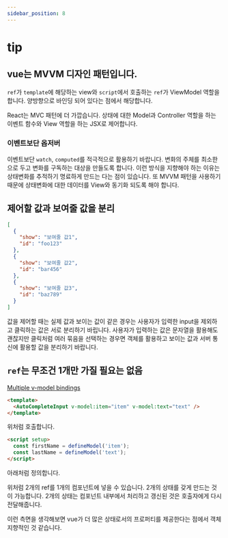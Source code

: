 ```yaml
---
sidebar_position: 8
---
```


# tip

## vue는 MVVM 디자인 패턴입니다.

`ref`가 `template`에 해당하는 view와 `script`에서 호출하는 `ref`가 ViewModel 역할을 합니다. 양방향으로 바인딩 되어 있다는 점에서 해당합니다.

React는 MVC 패턴에 더 가깝습니다. 상태에 대한 Model과 Controller 역할을 하는 이벤트 함수와 View 역할을 하는 JSX로 제어합니다.

### 이벤트보단 옵저버

이벤트보단 `watch`, `computed`를 적극적으로 활용하기 바랍니다. 변화의 주체를 최소한으로 두고 변화를 구독하는 대상을 만들도록 합니다. 이런 방식을 지향해야 하는 이유는 상태변화를 추적하기 명료하게 만드는 다는 점이 있습니다. 또 MVVM 패턴을 사용하기 때문에 상태변화에 대한 데이터를 View와 동기화 되도록 해야 합니다.

## 제어할 값과 보여줄 값을 분리

```json
[
  {
    "show": "보여줄 값1",
    "id": "foo123"
  },
  {
    "show": "보여줄 값2",
    "id": "bar456"
  },
  {
    "show": "보여줄 값3",
    "id": "baz789"
  }
]
```

값을 제어할 때는 실제 값과 보이는 값이 같은 경우는 사용자가 입력한 input을 제외하고 클릭하는 값은 서로 분리하기 바립니다. 사용자가 입력하는 값은 문자열을 활용해도 괜찮지만 클릭처럼 여러 묶음을 선택하는 경우면 객체를 활용하고 보이는 값과 서버 통신에 활용할 값을 분리하기 바랍니다.

## `ref`는 무조건 1개만 가질 필요는 없음

[Multiple v-model bindings](https://ko.vuejs.org/guide/components/v-model.html#multiple-v-model-bindings)

```html
<template>
  <AutoCompleteInput v-model:item="item" v-model:text="text" />
</template>
```

위처럼 호출합니다.

```html
<script setup>
  const firstName = defineModel('item');
  const lastName = defineModel('text');
</script>
```

아래처럼 정의합니다.

위처럼 2개의 ref를 1개의 컴포넌트에 넣을 수 있습니다. 2개의 상태를 갖게 만드는 것이 가능합니다. 2개의 상태는 컴포넌트 내부에서 처리하고 갱신된 것은 호출자에게 다시 전달해줍니다.

이런 측면을 생각해보면 vue가 더 많은 상태로서의 프로퍼티를 제공한다는 점에서 객체지향적인 것 같습니다.
